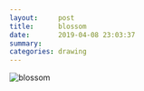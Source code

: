 ```yaml
---
layout:     post
title:      blossom
date:       2019-04-08 23:03:37
summary:    
categories: drawing
---
```

![blossom](/images/diary/blossom.png ".")
